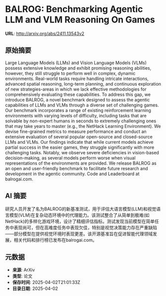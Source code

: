 # BALROG: Benchmarking Agentic LLM and VLM Reasoning On Games

**URL**: http://arxiv.org/abs/2411.13543v2

## 原始摘要

Large Language Models (LLMs) and Vision Language Models (VLMs) possess
extensive knowledge and exhibit promising reasoning abilities, however, they
still struggle to perform well in complex, dynamic environments. Real-world
tasks require handling intricate interactions, advanced spatial reasoning,
long-term planning, and continuous exploration of new strategies-areas in which
we lack effective methodologies for comprehensively evaluating these
capabilities. To address this gap, we introduce BALROG, a novel benchmark
designed to assess the agentic capabilities of LLMs and VLMs through a diverse
set of challenging games. Our benchmark incorporates a range of existing
reinforcement learning environments with varying levels of difficulty,
including tasks that are solvable by non-expert humans in seconds to extremely
challenging ones that may take years to master (e.g., the NetHack Learning
Environment). We devise fine-grained metrics to measure performance and conduct
an extensive evaluation of several popular open-source and closed-source LLMs
and VLMs. Our findings indicate that while current models achieve partial
success in the easier games, they struggle significantly with more challenging
tasks. Notably, we observe severe deficiencies in vision-based decision-making,
as several models perform worse when visual representations of the environments
are provided. We release BALROG as an open and user-friendly benchmark to
facilitate future research and development in the agentic community. Code and
Leaderboard at balrogai.com.


## AI 摘要

研究人员开发了名为BALROG的新基准测试，用于评估大语言模型(LLM)和视觉语言模型(VLM)在复杂动态环境中的代理能力。该测试整合了从简单到极难(如NetHack)的多样化游戏环境，设计了精细评估指标。测试发现当前模型在简单任务中表现尚可，但在高难度任务中表现欠佳，特别是视觉决策能力存在严重缺陷——部分模型在提供视觉环境时表现更差。该开源基准旨在促进智能代理领域发展，相关代码和排行榜已发布在balrogai.com。

## 元数据

- **来源**: ArXiv
- **类型**: 论文
- **保存时间**: 2025-04-02T21:01:33Z
- **目录日期**: 2025-04-02
